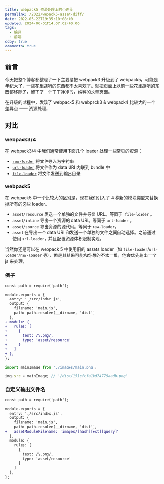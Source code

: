 ```yaml
---
title: webpack5 资源处理上的小差异
permalink: /2022/wepack5-asset-diff/
date: 2022-05-22T19:35:10+08:00
updated: 2024-06-01T14:07:02+08:00
tags:
  - 编译
  - 前端
ccby: true
comments: true
---
```


## 前言

今天把整个博客都整理了一下主要是把 webpack3 升级到了 webpack5，可能是年纪大了，一些花里胡哨的东西都不太喜欢了。就把页面上以前一些花里胡哨的东西都移除了，留下了一个干干净净的，纯粹的文章页面。

在升级的过程中，发现了 webpack5 和 webpack3 & webpack4 比较大的一个差异点 —— 资源处理。

<!-- more -->

## 对比

### webpack3/4

在 webpack3/4 中我们通常使用下面几个 loader 处理一些常见的资源：

-   [`raw-loader`](https://v4.webpack.js.org/loaders/raw-loader/) 将文件导入为字符串
-   [`url-loader`](https://v4.webpack.js.org/loaders/url-loader/) 将文件作为 data URI 内联到 bundle 中
-   [`file-loader`](https://v4.webpack.js.org/loaders/file-loader/) 将文件发送到输出目录

### webpack5

在 webpack5 中一个比较大的区别是，现在我们引入了 4 种新的模块类型来替换掉所有的这些 loader。

-   `asset/resource` 发送一个单独的文件并导出 URL。等同于  `file-loader` 。
-   `asset/inline` 导出一个资源的 data URI。等同于 `url-loader` 。
-   `asset/source` 导出资源的源代码。等同于 `raw-loader`。
-   `asset` 在导出一个 data URI 和发送一个单独的文件之间自动选择。之前通过使用 `url-loader`，并且配置资源体积限制实现。

当然你还是可以在 webpack 5 中使用旧的 assets loader（如 `file-loader`/`url-loader`/`raw-loader` 等），但是其结果可能和你想的不太一致，他会优先输出一个 js 来处理。

### 例子


```diff webpack.config.js
const path = require('path');

module.exports = {
  entry: './src/index.js',
  output: {
    filename: 'main.js',
    path: path.resolve(__dirname, 'dist')
  },
+ module: {
+   rules: [
+     {
+       test: /\.png/,
+       type: 'asset/resource'
+     }
+   ]
+ },
};
```


```js src/index.js
import mainImage from './images/main.png';

img.src = mainImage; // '/dist/151cfcfa1bd74779aadb.png'

```


### 自定义输出文件名

```diff webpack.config.js
const path = require('path');

module.exports = {
  entry: './src/index.js',
  output: {
    filename: 'main.js',
    path: path.resolve(__dirname, 'dist'),
+   assetModuleFilename: 'images/[hash][ext][query]'
  },
  module: {
    rules: [
      {
        test: /\.png/,
        type: 'asset/resource'
      }
    ]
  },
};
```